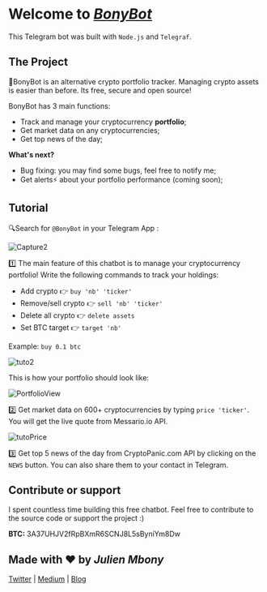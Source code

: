 Welcome to [*BonyBot*](https://telegram.me/bony-bot)
=================

This Telegram bot was built with `Node.js` and `Telegraf`.

The Project
------------

🤖BonyBot is an alternative crypto portfolio tracker. Managing crypto assets is easier than before. Its free, secure and open source! 

BonyBot has 3 main functions:
- Track and manage your cryptocurrency **portfolio**;
- Get market data on any cryptocurrencies;
- Get top news of the day;

**What's next?**
- Bug fixing: you may find some bugs, feel free to notify me;
- Get alerts⚡️ about your portfolio performance (coming soon);

Tutorial 
---------


🔍Search for `@BonyBot` in your Telegram App :

![Capture2](https://user-images.githubusercontent.com/46977988/64043242-db9f5880-cb31-11e9-83aa-d58e78362e1f.PNG)

1️⃣ The main feature of this chatbot is to manage your cryptocurrency portfolio! Write the following commands to track your holdings: 
- Add crypto  👉  `buy 'nb' 'ticker'`
- Remove/sell crypto  👉  `sell 'nb' 'ticker'`
- Delete all crypto  👉  `delete assets`
- Set BTC target 👉  `target 'nb'`

Example: `buy 0.1 btc`

![tuto2](https://user-images.githubusercontent.com/46977988/64042407-bd385d80-cb2f-11e9-91a9-12b8d228fe9e.gif)

This is how your portfolio should look like:

![PortfolioView](https://user-images.githubusercontent.com/46977988/64050426-ff6c9980-cb45-11e9-8fad-9877967dffb1.PNG)

2️⃣ Get market data on 600+ cryptocurrencies by typing `price 'ticker'`. You will get the live quote from Messario.io API.

![tutoPrice](https://user-images.githubusercontent.com/46977988/64051910-b8cd6e00-cb4a-11e9-9ab1-c30dbb72eb5c.gif)

3️⃣ Get top 5 news of the day from CryptoPanic.com API by clicking on the `NEWS` button. You can also share them to your contact in Telegram.

Contribute or support
-------------------

I spent countless time building this free chatbot. Feel free to contribute to the source code or support the project :)

**BTC:** 3A37UHJV2fRpBXmR6SCNJ8L5sByniYm8Dw

Made with ❤️ by *Julien Mbony*
-------------------

[Twitter](https://twitter.com/julienmbony) | [Medium](https://medium.com/@julien.mbony) | [Blog](http://aleny.net/)
